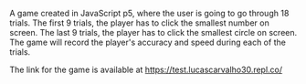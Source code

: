 A game created in JavaScript p5, where the user is going to go through 18 trials. The first 9 trials, the player has to click the smallest number on screen. The last 9 trials, the player has to click the smallest circle on screen. The game will record the player's accuracy and speed during each of the trials.

The link for the game is available at https://test.lucascarvalho30.repl.co/
